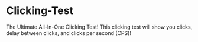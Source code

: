 # Clicking-Test
The Ultimate All-In-One Clicking Test!
This clicking test will show you clicks, delay between clicks, and clicks per second (CPS)!
